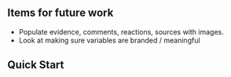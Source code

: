 ## Items for future work

- Populate evidence, comments, reactions, sources with images.
- Look at making sure variables are branded / meaningful

## Quick Start
